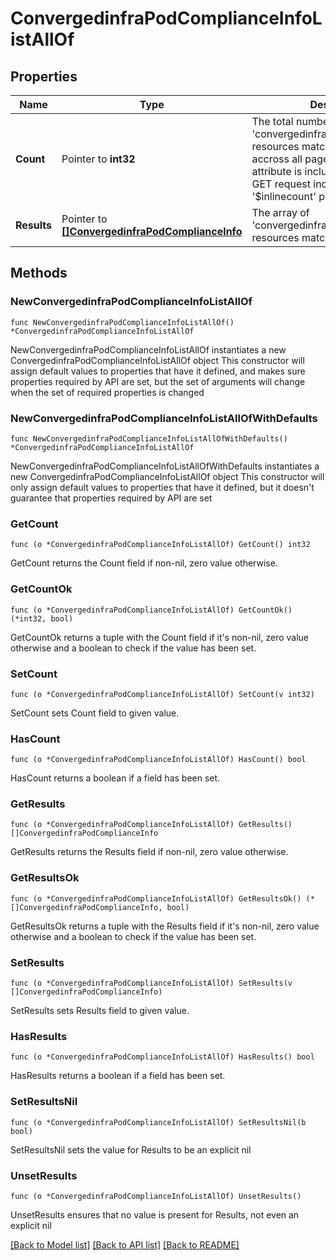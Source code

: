 # ConvergedinfraPodComplianceInfoListAllOf

## Properties

Name | Type | Description | Notes
------------ | ------------- | ------------- | -------------
**Count** | Pointer to **int32** | The total number of &#39;convergedinfra.PodComplianceInfo&#39; resources matching the request, accross all pages. The &#39;Count&#39; attribute is included when the HTTP GET request includes the &#39;$inlinecount&#39; parameter. | [optional] 
**Results** | Pointer to [**[]ConvergedinfraPodComplianceInfo**](ConvergedinfraPodComplianceInfo.md) | The array of &#39;convergedinfra.PodComplianceInfo&#39; resources matching the request. | [optional] 

## Methods

### NewConvergedinfraPodComplianceInfoListAllOf

`func NewConvergedinfraPodComplianceInfoListAllOf() *ConvergedinfraPodComplianceInfoListAllOf`

NewConvergedinfraPodComplianceInfoListAllOf instantiates a new ConvergedinfraPodComplianceInfoListAllOf object
This constructor will assign default values to properties that have it defined,
and makes sure properties required by API are set, but the set of arguments
will change when the set of required properties is changed

### NewConvergedinfraPodComplianceInfoListAllOfWithDefaults

`func NewConvergedinfraPodComplianceInfoListAllOfWithDefaults() *ConvergedinfraPodComplianceInfoListAllOf`

NewConvergedinfraPodComplianceInfoListAllOfWithDefaults instantiates a new ConvergedinfraPodComplianceInfoListAllOf object
This constructor will only assign default values to properties that have it defined,
but it doesn't guarantee that properties required by API are set

### GetCount

`func (o *ConvergedinfraPodComplianceInfoListAllOf) GetCount() int32`

GetCount returns the Count field if non-nil, zero value otherwise.

### GetCountOk

`func (o *ConvergedinfraPodComplianceInfoListAllOf) GetCountOk() (*int32, bool)`

GetCountOk returns a tuple with the Count field if it's non-nil, zero value otherwise
and a boolean to check if the value has been set.

### SetCount

`func (o *ConvergedinfraPodComplianceInfoListAllOf) SetCount(v int32)`

SetCount sets Count field to given value.

### HasCount

`func (o *ConvergedinfraPodComplianceInfoListAllOf) HasCount() bool`

HasCount returns a boolean if a field has been set.

### GetResults

`func (o *ConvergedinfraPodComplianceInfoListAllOf) GetResults() []ConvergedinfraPodComplianceInfo`

GetResults returns the Results field if non-nil, zero value otherwise.

### GetResultsOk

`func (o *ConvergedinfraPodComplianceInfoListAllOf) GetResultsOk() (*[]ConvergedinfraPodComplianceInfo, bool)`

GetResultsOk returns a tuple with the Results field if it's non-nil, zero value otherwise
and a boolean to check if the value has been set.

### SetResults

`func (o *ConvergedinfraPodComplianceInfoListAllOf) SetResults(v []ConvergedinfraPodComplianceInfo)`

SetResults sets Results field to given value.

### HasResults

`func (o *ConvergedinfraPodComplianceInfoListAllOf) HasResults() bool`

HasResults returns a boolean if a field has been set.

### SetResultsNil

`func (o *ConvergedinfraPodComplianceInfoListAllOf) SetResultsNil(b bool)`

 SetResultsNil sets the value for Results to be an explicit nil

### UnsetResults
`func (o *ConvergedinfraPodComplianceInfoListAllOf) UnsetResults()`

UnsetResults ensures that no value is present for Results, not even an explicit nil

[[Back to Model list]](../README.md#documentation-for-models) [[Back to API list]](../README.md#documentation-for-api-endpoints) [[Back to README]](../README.md)


